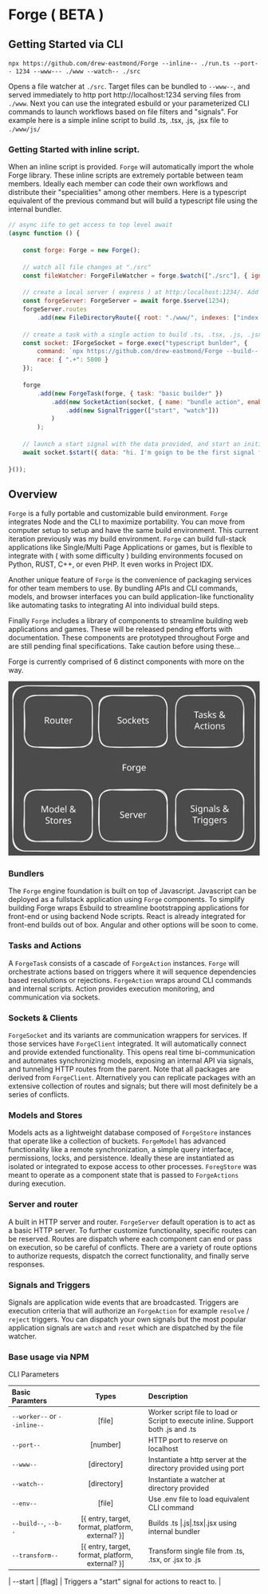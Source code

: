 # Forge ( BETA )

## Getting Started via CLI

```
npx https://github.com/drew-eastmond/Forge --inline-- ./run.ts --port-- 1234 --www--- ./www --watch-- ./src
```

Opens a file watcher at `./src`. Target files can be bundled to `--www--`, and served immediately to http port http://localhost:1234 serving files from `./www`. Next you can use the integrated esbuild or your parameterized CLI commands to launch workflows based on file filters and "signals". For example here is a simple inline script to build .ts, .tsx, .js, .jsx file to `./www/js/`

### Getting Started with inline script.

When an inline script is provided. `Forge` will automatically import the whole Forge library. These inline scripts are extremely portable between team members. Ideally each member can code their own workflows and distribute their "specialities" among other members. Here is a typescript equivalent of the previous command but will build a typescript file using the internal bundler.

```js
// async iife to get access to top level await
(async function () {

    const forge: Forge = new Forge();

    // watch all file changes at "./src"
    const fileWatcher: ForgeFileWatcher = forge.$watch(["./src"], { ignore: [], debounce: 500 });

    // create a local server ( express ) at http:/localhost:1234/. Add an route that map requests to "./www"
    const forgeServer: ForgeServer = await forge.$serve(1234);
    forgeServer.routes
        .add(new FileDirectoryRoute({ root: "./www/", indexes: ["index.html"], resolve: { status: 200, end: true } }));

    // create a task with a single action to build .ts, .tsx, .js, .jsx to "./www/js/"
    const socket: IForgeSocket = forge.exec("typescript bunlder", {
        command: `npx https://github.com/drew-eastmond/Forge --build-- "{ ""entry"": ""./src/ts/index.ts"", ""target"": ""./www/js/tester-messier.js"", ""format"": ""cjs"", ""platform"": ""node"" }"`,
        race: { ".+": 5000 } 
    });

    forge
        .add(new ForgeTask(forge, { task: "basic builder" })
            .add(new SocketAction(socket, { name: "bundle action", enabled: true }, { data: "some helpful data" })
                .add(new SignalTrigger(["start", "watch"]))
            )
        );

    // launch a start signal with the data provided, and start an initial build to update the current project.
    await socket.$start({ data: "hi. I'm goign to be the first signal for you to process." });

}());
```


## Overview

`Forge` is a fully portable and customizable build environment. `Forge` integrates Node and the CLI to maximize portability. You can move from computer setup to setup and have the same build environment. This current iteration previously was my build environment. `Forge` can build full-stack applications like Single/Multi Page Applications or games, but is flexible to integrate with ( with some difficulty ) building environments focused on Python, RUST, C++, or even PHP. It even works in Project IDX.

Another unique feature of `Forge` is the convenience of packaging services for other team members to use. By bundling APIs and CLI commands, models, and browser interfaces you can build application-like functionality like automating tasks to integrating AI into individual build steps.

Finally `Forge` includes a library of components to streamline building web applications and games. These will be released pending efforts with documentation. These components are prototyped throughout Forge and are still pending final specifications. Take caution before using these...


Forge is currently comprised of 6 distinct components with more on the way. 

<picture>
 <source media="(prefers-color-scheme: dark)" srcset="https://github.com/drew-eastmond/Forge/blob/main/docs/forge-overview-dark.svg">
 <source media="(prefers-color-scheme: light)" srcset="https://github.com/drew-eastmond/Forge/blob/main/docs/forge-overview-light.svg">
 <img alt="YOUR-ALT-TEXT" src="https://github.com/drew-eastmond/Forge/blob/main/docs/forge-overview.svg">
</picture>

### Bundlers
The `Forge` engine foundation is built on top of Javascript. Javascript can be deployed as a fullstack application using `Forge` components. To simplify building Forge wraps Esbuild to streamline bootstrapping applications for front-end or using backend Node scripts. React is already integrated for front-end builds out of box. Angular and other options will be soon to come.


### Tasks and Actions
A `ForgeTask` consists of a cascade of `ForgeAction` instances. `Forge` will orchestrate actions based on triggers where it will sequence dependencies based resolutions or rejections. `ForgeAction` wraps around CLI commands and internal scripts. Action provides execution monitoring, and communication via sockets.

### Sockets & Clients
`ForgeSocket` and its variants are communication wrappers for services. If those services have `ForgeClient` integrated. It will automatically connect and provide extended functionality. This opens  real time bi-communication and automates synchronizing models, exposing an internal API via signals, and tunneling HTTP routes from the parent. Note that all packages are derived from `ForgeClient`. Alternatively you can replicate packages with an extensive collection of routes and signals; but there will most definitely be a series of conflicts.

### Models and Stores
Models acts as a lightweight database composed of `ForgeStore` instances that operate like a collection of buckets. `ForgeModel` has advanced functionality like a remote synchronization, a simple query interface, permissions, locks, and persistence. Ideally these are instantiated as isolated or integrated to expose access to other processes. `ForegStore` was meant to operate as a component state that is passed to `ForgeActions` during execution.  

### Server and router
A built in HTTP server and router. `ForgeServer` default operation is to act as a basic HTTP server. To further customize functionality, specific routes can be reserved. Routes are dispatch where each component can end or pass on execution, so be careful of conflicts. There are a variety of route options to authorize requests, dispatch the correct functionality, and finally serve responses.

### Signals and Triggers
Signals are application wide events that are broadcasted. Triggers are execution criteria that will authorize an `ForgeAction` for example `resolve` / `reject` triggers. You can dispatch your own signals but the most popular application signals are `watch` and `reset` which are dispatched by the file watcher.


### Base usage via NPM 


CLI Parameters

| Basic Paramters | Types | Description |
| :---         |     :---:      | :---         |
| `--worker--` or `--inline--`   | [file]     | Worker script file to load or Script to execute inline. Support both .js and .ts    |
| `--port--`     | [number]       | HTTP port to reserve on localhost  |
| `--www--`     | [directory]       | Instantiate a http server at the directory provided using port    |
| `--watch--`     | [directory]       | Instantiate a watcher at directory provided     |
| `--env--`     | [file]       | Use .env file to load equivalent CLI command    |
| `--build--`, `--b--`     | [{ entry, target, format, platform, external? }]       | Builds  .ts \|.js\|.tsx\|.jsx using internal bundler    |
| `--transform--`    | [{ entry, target, format, platform, external? }]       | Transform single file from  .ts, .tsx, or .jsx to .js    |

| --start   | [flag] | Triggers a "start" signal for actions to react to. |